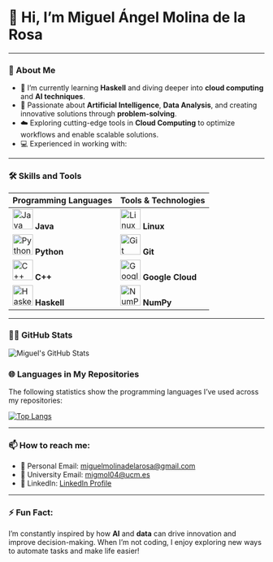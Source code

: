 # 👋 Hi, I’m Miguel Ángel Molina de la Rosa

---

### 👀 About Me
- 🌱 I’m currently learning **Haskell** and diving deeper into **cloud computing** and **AI techniques**.
- 🤖 Passionate about **Artificial Intelligence**, **Data Analysis**, and creating innovative solutions through **problem-solving**.
- ☁️ Exploring cutting-edge tools in **Cloud Computing** to optimize workflows and enable scalable solutions.
- 💻 Experienced in working with:

---

### 🛠️ Skills and Tools
| **Programming Languages**                | **Tools & Technologies**       |
|------------------------------------------|---------------------------------|
| <img src="https://cdn.jsdelivr.net/gh/devicons/devicon/icons/java/java-original.svg" width="40" height="40" alt="Java" /> **Java** | <img src="https://cdn.jsdelivr.net/gh/devicons/devicon/icons/linux/linux-original.svg" width="40" height="40" alt="Linux" /> **Linux** |
| <img src="https://cdn.jsdelivr.net/gh/devicons/devicon/icons/python/python-original.svg" width="40" height="40" alt="Python" /> **Python** | <img src="https://cdn.jsdelivr.net/gh/devicons/devicon/icons/git/git-original.svg" width="40" height="40" alt="Git" /> **Git** |
| <img src="https://cdn.jsdelivr.net/gh/devicons/devicon/icons/cplusplus/cplusplus-original.svg" width="40" height="40" alt="C++" /> **C++** | <img src="https://cdn.jsdelivr.net/gh/devicons/devicon/icons/googlecloud/googlecloud-original.svg" width="40" height="40" alt="Google Cloud" /> **Google Cloud** |
| <img src="https://cdn.jsdelivr.net/gh/devicons/devicon/icons/haskell/haskell-original.svg" width="40" height="40" alt="Haskell" /> **Haskell** | <img src="https://cdn.jsdelivr.net/gh/devicons/devicon/icons/numpy/numpy-original.svg" width="40" height="40" alt="NumPy" /> **NumPy** |

---

### 🧑‍💻 GitHub Stats
![Miguel's GitHub Stats](https://github-readme-stats.vercel.app/api?username=migmol04&show_icons=true&theme=radical)

### 🌐 Languages in My Repositories
The following statistics show the programming languages I’ve used across my repositories:

[![Top Langs](https://github-readme-stats.vercel.app/api/top-langs/?username=migmol04&size_weight=0.5&count_weight=0.5)](https://github.com/anuraghazra/github-readme-stats)



---

### 📫 How to reach me:
- 📧 Personal Email: [miguelmolinadelarosa@gmail.com](mailto:miguelmolinadelarosa@gmail.com)
- 📧 University Email: [migmol04@ucm.es](mailto:migmol04@ucm.es)
- 💼 LinkedIn: [LinkedIn Profile](https://www.linkedin.com/in/miguel-%C3%A1ngel-molina-de-la-rosa-10a728268/)

---

### ⚡ Fun Fact:
I’m constantly inspired by how **AI** and **data** can drive innovation and improve decision-making. When I’m not coding, I enjoy exploring new ways to automate tasks and make life easier!
